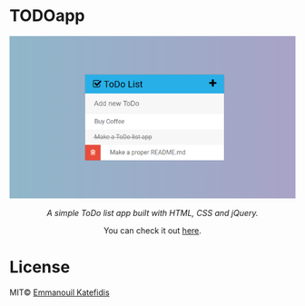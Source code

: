 # TODOapp

<p align="center">
   <img src="https://raw.githubusercontent.com/man0s/TODOapp/master/Screenshot.PNG">
</p>
<i>
<p align="center">
   A simple ToDo list app built with HTML, CSS and jQuery.
</p>
</i>
<p align="center">You can check it out <a href="https://www.katefidis.ga/TODOapp/">here</a>.</p>

# License
MIT© <a href="https://github.com/man0s">Emmanouil Katefidis</a>
